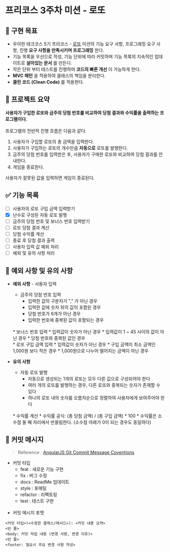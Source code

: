 # 프리코스 3주차 미션 - 로또

## 🚩 구현 목표

- 우아한 테크코스 5기 프리코스 - [로또](https://github.com/woowacourse-precourse/java-lotto) 미션의 기능 요구 사항, 프로그래밍 요구 사항, 진행 **요구
  사항을 만족시키며 프로그래밍** 한다.
- 기능 목록을 우선으로 작성, 기능 단위에 따라 커밋하며 기능 목록의 지속적인 업데이트로 **살아있는 문서** 를 만든다. 
- 작은 단위 부터 테스트를 진행하여 **코드의 빠른 개선** 이 가능하게 한다. 
- **MVC 패턴** 을 적용하여 클래스의 책임을 분리한다. 
- **클린 코드 (Clean Code)** 를 적용한다.

## 📄 프로젝트 요약
**사용자가 구입한 로또와 금주의 당첨 번호를 비교하여 당첨 결과와 수익률을 출력하는 프로그램이다.**  
<br/>
프로그램의 전반적 진행 흐름은 다음과 같다.
1. 사용자가 구입할 로또의 총 금액을 입력한다.
2. 사용자가 구입하는 로또의 개수만큼 **자동으로** 로또를 발행한다.
3. 금주의 당첨 번호를 입력받은 후, 사용자가 구매한 로또와 비교하여 당첨 결과를 안내한다.
4. 게임을 종료한다.  

사용자가 잘못된 값을 입력하면 게임이 종료된다.

## ✅ 기능 목록

- [ ] 사용자의 로또 구입 금액 입력받기
- [X] 난수로 구성된 자동 로또 발행
- [ ] 금주의 당첨 번호 및 보너스 번호 입력받기
- [ ] 로또 당첨 결과 계산
- [ ] 당첨 수익률 계산
- [ ] 종료 후 당첨 결과 출력
- [ ] 사용자 입력 값 예외 처리
- [ ] 예외 및 유의 사항 처리

## 🚨 예외 사항 및 유의 사항

* **예외 사항** - 사용자 입력
    * 금주의 당첨 번호 입력
        * 입력한 값의 구분자가 "," 가 아닌 경우
        * 입력한 값에 숫자 외의 값이 포함된 경우
        * 당첨 번호가 6개가 아닌 경우
        * 입력한 번호에 중복된 값이 포함되는 경우  
    <br/>
    * 보너스 번호 입력
        * 입력값이 숫자가 아닌 경우
        * 입력값이 1 ~ 45 사이의 값이 아닌 경우
        * 당첨 번호와 중복된 값인 경우  
    <br/>  
    * 로또 구입 금액 입력  
        * 입력값이 숫자가 아닌 경우
        * 구입 금액이 최소 금액인 1,000원 보다 작은 경우
        * 1,000원으로 나누어 떨어지는 금액이 아닌 경우


* **유의 사항** 
    * 자동 로또 발행
        * 자동으로 생성되는 1개의 로또는 모두 다른 값으로 구성되어야 한다
        * 여러 개의 로또를 발행하는 경우, 다른 로또와 중복되는 숫자가 존재할 수 있다 
        * 하나의 로또 내의 숫자를 오름차순으로 정렬하여 사용자에게 보여주어야 한다  
    <br/>
    * 수익률 계산
        * 수익률 공식: (총 당첨 금액) / (총 구입 금액) * 100
        * 수익률은 소수점 둘 째 자리에서 반올림한다. (소수점 아래가 0이 되는 경우도 동일하다)
 
## 📝 커밋 메시지

> Reference : [AngularJS Git Commit Message Coventions](https://gist.github.com/stephenparish/9941e89d80e2bc58a153)

* 커밋 타입
    * feat : 새로운 기능 구현
    * fix  : 버그 수정
    * docs : ReadMe 업데이트
    * style : 포매팅
    * refactor : 리팩토링
    * test : 테스트 구현  
      <br/>
* 커밋 메시지 포맷

```
<커밋 타입>(<수정한 클래스/메서드>): <커밋 내용 요약>
<빈 줄>
<body: 커밋 작업 내용 (변경 사항, 변경 이유)>
<빈 줄>
<footer: 필요시 주요 변경 사항 작성>
```
